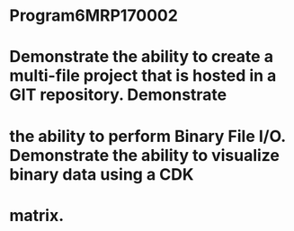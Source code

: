 # Program6MRP170002
# Demonstrate the ability to create a multi-file project that is hosted in a GIT repository. Demonstrate
# the ability to perform Binary File I/O. Demonstrate the ability to visualize binary data using a CDK
# matrix. 
